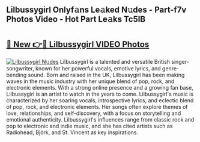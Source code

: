 ## Lilbussygirl Onlyf𝚊ns Le𝚊ked N𝚞des - Part-f7v Photos Video - Hot Part Le𝚊ks Tc5IB

# <h2><a href="http://ac25016.deff.icu/?id=Lilbussygirl">🔗 New 👉🔴 Lilbussygirl VIDEO Photos</a></h2>

[![Lilbussygirl N𝚞des](https://i.imgur.com/rIISA9y.gif)](http://ac25016.deff.icu/?id=Lilbussygirl)
Lilbussygirl is a talented and versatile British singer-songwriter, known for her powerful vocals, emotive lyrics, and genre-bending sound. Born and raised in the UK, Lilbussygirl has been making waves in the music industry with her unique blend of pop, rock, and electronic elements. With a strong online presence and a growing fan base, Lilbussygirl is an artist to watch in the years to come. Lilbussygirl's music is characterized by her soaring vocals, introspective lyrics, and eclectic blend of pop, rock, and electronic elements. Her songs often explore themes of love, relationships, and self-discovery, with a focus on storytelling and emotional authenticity. Lilbussygirl's influences range from classic rock and pop to electronic and indie music, and she has cited artists such as Radiohead, Björk, and St. Vincent as key inspirations.
